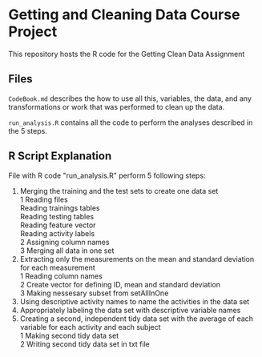 # Getting and Cleaning Data Course Project

This repository hosts the R code for the Getting Clean Data Assignment

## Files

`CodeBook.md` describes the how to use all this, variables, the data, and any transformations or work that was performed to clean up the data.

`run_analysis.R` contains all the code to perform the analyses described in the 5 steps.

## R Script Explanation

File with R code "run_analysis.R" perform 5 following steps:   
1. Merging the training and the test sets to create one data set   
  1 Reading files    
    Reading trainings tables   
    Reading testing tables   
    Reading feature vector   
    Reading activity labels   
  2 Assigning column names   
  3 Merging all data in one set   
2. Extracting only the measurements on the mean and standard deviation for each measurement   
  1 Reading column names  
  2 Create vector for defining ID, mean and standard deviation   
  3 Making nessesary subset from setAllInOne   
3. Using descriptive activity names to name the activities in the data set   
4. Appropriately labeling the data set with descriptive variable names   
5. Creating a second, independent tidy data set with the average of each variable for each activity and each subject   
  1 Making second tidy data set   
  2 Writing second tidy data set in txt file   
